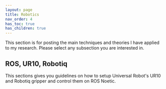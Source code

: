 ```yaml
---
layout: page
title: Robotics
nav_order: 4
has_toc: true
has_children: true
---
```


This section is for posting the main techniques and theories I have applied to my research. Please select any subsection you are interested in.

## ROS, UR10, Robotiq
This sections gives you guidelines on how to setup Universal Robot's UR10 and Robotiq gripper and control them on ROS Noetic.